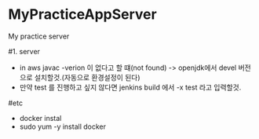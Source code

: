 # MyPracticeAppServer
My practice server

#1. server 
 - in aws javac -verion 이 없다고 할 떄(not found) -> openjdk에서 devel 버전으로 설치할것.(자동으로 환경설정이 된다)
 - 만약 test 를 진행하고 싶지 않다면 jenkins build 에서 -x test 라고 입력할것.
 
#etc
 - docker instal
  - sudo yum -y install docker
